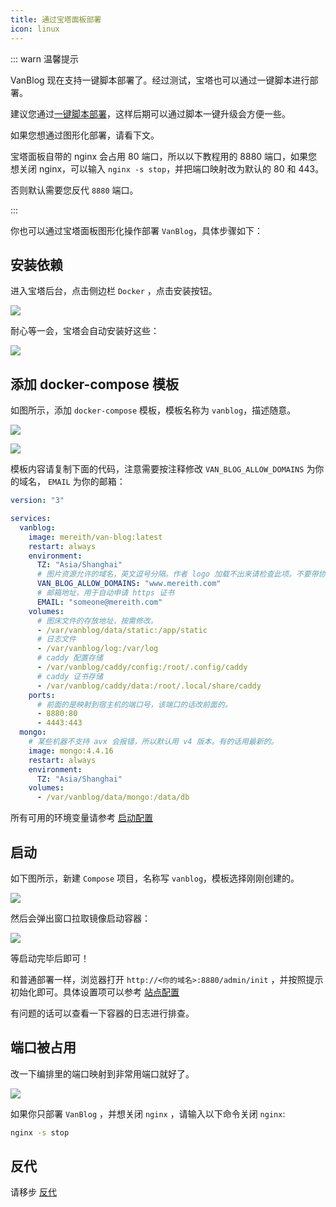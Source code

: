 ```yaml
---
title: 通过宝塔面板部署
icon: linux
---
```


::: warn 温馨提示

VanBlog 现在支持一键脚本部署了。经过测试，宝塔也可以通过一键脚本进行部署。

建议您通过[一键脚本部署](/guide/docker.md#一键脚本部署)，这样后期可以通过脚本一键升级会方便一些。

如果您想通过图形化部署，请看下文。

宝塔面板自带的 nginx 会占用 80 端口，所以以下教程用的 8880 端口，如果您想关闭 nginx，可以输入 `nginx -s stop`，并把端口映射改为默认的 80 和 443。

否则默认需要您反代 `8880` 端口。

:::

你也可以通过宝塔面板图形化操作部署 `VanBlog`，具体步骤如下：

## 安装依赖

进入宝塔后台，点击侧边栏 `Docker` ，点击安装按钮。

![](https://www.mereith.com/static/img/ea11d7d7f754edf2303c710071ce540b.clipboard-2022-09-02.png)

耐心等一会，宝塔会自动安装好这些：

![](https://www.mereith.com/static/img/e5b15c94a2a0d38c1f9b9b4ca1dcc8dd.clipboard-2022-09-02.png)

## 添加 docker-compose 模板

如图所示，添加 `docker-compose` 模板，模板名称为 `vanblog`，描述随意。

![](https://www.mereith.com/static/img/d4a56888230de79cc31bbeb603578e02.clipboard-2022-09-03.png)

![](https://www.mereith.com/static/img/9a207817805fb0f0a4b65a85edb699b4.clipboard-2022-09-02.png)

模板内容请复制下面的代码，注意需要按注释修改 `VAN_BLOG_ALLOW_DOMAINS` 为你的域名， `EMAIL` 为你的邮箱：

```yaml
version: "3"

services:
  vanblog:
    image: mereith/van-blog:latest
    restart: always
    environment:
      TZ: "Asia/Shanghai"
      # 图片资源允许的域名，英文逗号分隔。作者 logo 加载不出来请检查此项。不要带协议！
      VAN_BLOG_ALLOW_DOMAINS: "www.mereith.com"
      # 邮箱地址，用于自动申请 https 证书
      EMAIL: "someone@mereith.com"
    volumes:
      # 图床文件的存放地址，按需修改。
      - /var/vanblog/data/static:/app/static
      # 日志文件
      - /var/vanblog/log:/var/log
      # caddy 配置存储
      - /var/vanblog/caddy/config:/root/.config/caddy
      # caddy 证书存储
      - /var/vanblog/caddy/data:/root/.local/share/caddy
    ports:
      # 前面的是映射到宿主机的端口号，该端口的话改前面的。
      - 8880:80
      - 4443:443
  mongo:
    # 某些机器不支持 avx 会报错，所以默认用 v4 版本。有的话用最新的。
    image: mongo:4.4.16
    restart: always
    environment:
      TZ: "Asia/Shanghai"
    volumes:
      - /var/vanblog/data/mongo:/data/db
```

所有可用的环境变量请参考 [启动配置](/ref/env.md)

## 启动

如下图所示，新建 `Compose` 项目，名称写 `vanblog`，模板选择刚刚创建的。

![](https://www.mereith.com/static/img/920dd318b4073cc793c11caa4700d7b9.clipboard-2022-09-02.png)

然后会弹出窗口拉取镜像启动容器：

![](https://www.mereith.com/static/img/193a1acb5f783923ffc83dc67de6fced.clipboard-2022-09-02.png)

等启动完毕后即可！

和普通部署一样，浏览器打开 `http://<你的域名>:8880/admin/init` ，并按照提示初始化即可。具体设置项可以参考 [站点配置](/feature/basic/setting.md)

有问题的话可以查看一下容器的日志进行排查。

## 端口被占用

改一下编排里的端口映射到非常用端口就好了。

![](https://pic.mereith.com/img/47a03229d46e9120ad1e7bf1abf4b504.clipboard-2022-09-14.png)

如果你只部署 `VanBlog` ，并想关闭 `nginx` ，请输入以下命令关闭 `nginx`:

```bash
nginx -s stop
```

## 反代

请移步 [反代](/guide/nginx.md)

